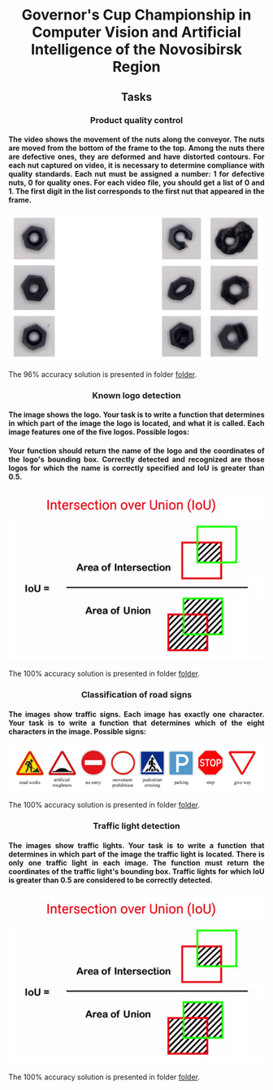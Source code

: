 <h1 align="center">Governor's Cup Championship in Computer Vision and Artificial Intelligence of the Novosibirsk Region</h1>

<h2 align="center">Tasks</h2>

<h3 align="center">Product quality control</h3>

<h4 align="justify">The video shows the movement of the nuts along the conveyor. The nuts are moved from the bottom of the frame to the top. Among the nuts there are defective ones, they are deformed and have distorted contours. For each nut captured on video, it is necessary to determine compliance with quality standards. Each nut must be assigned a number: 1 for defective nuts, 0 for quality ones. For each video file, you should get a list of 0 and 1. The first digit in the list corresponds to the first nut that appeared in the frame.</h4>

<div style="text-align: center;"><img src="https://github.com/EgorAndrik/avt-Computer-Vision-Championship/blob/main/ForREADME/263394779-929e99b8-ec18-4d43-8519-d873d24eaaf1.png"></div>

The 96% accuracy solution is presented in folder [folder](Product_quality_control).

<h3 align="center">Known logo detection</h3>

<h4 align="justify">The image shows the logo. Your task is to write a function that determines in which part of the image the logo is located, and what it is called. Each image features one of the five logos. Possible logos:</h4>

<h4 align="justify">Your function should return the name of the logo and the coordinates of the logo's bounding box. Correctly detected and recognized are those logos for which the name is correctly specified and IoU is greater than 0.5.</h4>

<div style="text-align: center;"><img src="https://github.com/EgorAndrik/avt-Computer-Vision-Championship/blob/main/ForREADME/263394831-b9b194c3-671a-4301-ba72-4e4275cd3076.png"></div>

The 100% accuracy solution is presented in folder [folder](Logo_detection).

<h3 align="center">Classification of road signs</h3>

<h4 align="justify">The images show traffic signs. Each image has exactly one character. Your task is to write a function that determines which of the eight characters in the image. Possible signs:</h4>
<div style="text-align: center;"><img src="https://github.com/EgorAndrik/avt-Computer-Vision-Championship/blob/main/ForREADME/263394894-1b3e597d-35ff-4104-9acb-b0c2f2c2bdae.png"></div>

The 100% accuracy solution is presented in folder [folder](Classification_of_road_signs).

<h3 align="center">Traffic light detection</h3>

<h4 align="justify">The images show traffic lights. Your task is to write a function that determines in which part of the image the traffic light is located. There is only one traffic light in each image. The function must return the coordinates of the traffic light's bounding box. Traffic lights for which IoU is greater than 0.5 are considered to be correctly detected.</h4>

<div style="text-align: center;"><img src="https://github.com/EgorAndrik/avt-Computer-Vision-Championship/blob/main/ForREADME/263394831-b9b194c3-671a-4301-ba72-4e4275cd3076.png"></div>

The 100% accuracy solution is presented in folder [folder](Traffic_light_detection).
